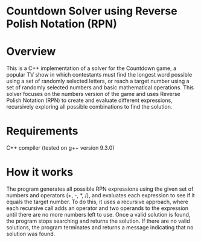 # Countdown Solver using Reverse Polish Notation (RPN)
# Overview
This is a C++ implementation of a solver for the Countdown game, a popular TV show in which contestants must find the longest word possible using a set of randomly selected letters, or reach a target number using a set of randomly selected numbers and basic mathematical operations. This solver focuses on the numbers version of the game and uses Reverse Polish Notation (RPN) to create and evaluate different expressions, recursively exploring all possible combinations to find the solution.

# Requirements
C++ compiler (tested on g++ version 9.3.0)

# How it works
The program generates all possible RPN expressions using the given set of numbers and operators (+, -, *, /), and evaluates each expression to see if it equals the target number. To do this, it uses a recursive approach, where each recursive call adds an operator and two operands to the expression until there are no more numbers left to use. Once a valid solution is found, the program stops searching and returns the solution. If there are no valid solutions, the program terminates and returns a message indicating that no solution was found.
